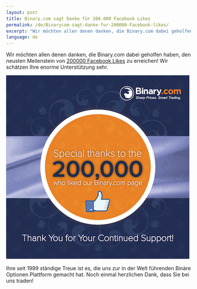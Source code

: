 ```yaml
---
layout: post
title: Binary.com sagt Danke für 200.000 Facebook Likes
permalink: /de/Binarycom-sagt-danke-fur-200000-Facebook-likes/
excerpt: "Wir möchten allen denen danken, die Binary.com dabei geholfen haben, den neusten Meilenstein von 200.000 Facebook Likes zu erreichen! Wir schätzen Ihre enorme Unterstützung sehr..."
language: de 
---
```


Wir möchten allen denen danken, die Binary.com dabei geholfen haben, den neusten Meilenstein von [200000 Facebook Likes](https://www.facebook.com/binarydotcom) zu erreichen! Wir schätzen Ihre enorme Unterstützung sehr.  


![Binary.com](/images/SET-2-FB-2M-LIKES-POST-2.png)

Ihre seit 1999 ständige Treue ist es, die uns zur in der Welt führenden Binäre Optionen Plattform gemacht hat. Noch einmal herzlichen Dank, dass Sie bei uns traden!
